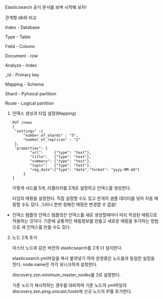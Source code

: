 Elasticsearch 공식 문서를 보며 시작해 보자!

관계형 db와 비교

Index - Database

Type - Table

Field - Column

Document - row

Analyze - Index

_id - Primary key

Mapping - Schema

Shard - Pyhsical partition

Route - Logical partition



1. 인덱스 생성과 타입 설정(Mapping)

   ```
   PUT /news
   {
   	"settings" :{
   		"number_of_shards" : "5",
   		"number_of_replicas" : "2"
   	},
   	"properties": {
           "url":     {"type": "text"},
           "title":   {"type": "text"},
           "summary": {"type": "text"},
           "topic":   {"type": "text"},
           "reg_date":{"type": "date","format": "yyyy-MM-dd"}
        }
   }
   ```

   이렇게 샤드를 5개, 리플리카를 2개로 설정하고 인덱스를 생성한다.

   타입의 매핑을 설정한다. 직접 설정할 수도 있고 한개의 샘플 데이터를 넣어 자동 매핑할 수도 있다. 그러나 한번 정해진 매핑은 변경할 수 없음!

   

+ 인덱스 템플릿
  인덱스 템플릿은 인덱스를 새로 생성할때마다 미리 작성된 매핑으로 적용하는 것이다. 기존에 공통적인 매핑정보를 만들고 새로운 매핑을 추가하는 방법으로 새 인덱스를 만들 수도 있다.



2. 노드 2개 추가

   마스터 노드와 같은 버전의 elasticsearch를 2개 더 설치한다. 

   elasticsearch.yml파일을 복사 붙여넣기 하여 운영중인 노드들과 동일한 설정을 한다. node.name은 각각 유니크하게 설정한다.

   discovery.zen.minimum_master_nodes를 2로 설정한다.

   기존 노드가 재시작하는 경우를 대비하여 기존 노드의 yml파일의 discovery.zen.ping.unicast.hosts에 신규 노드의 IP를 추가한다.

   